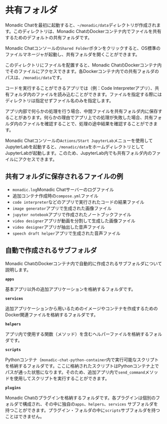 # 共有フォルダ

Monadic Chatを最初に起動すると、`~/monadic/data`ディレクトリが作成されます。このディレクトリは、Monadic ChatのDockerコンテナ内でファイルを共有するためのデフォルトの共有フォルダです。

Monadic Chatコンソールの`Shared Folder`ボタンをクリックすると、OS標準のファイルマネージャが起動し、共有フォルダを開くことができます。

このディレクトリにファイルを配置すると、Monadic ChatのDockerコンテナ内でそのファイルにアクセスできます。各Dockerコンテナ内での共有フォルダのパスは、`/monadic/data`です。

コードを実行することができるアプリでは（例：Code Interpreterアプリ）、共有フォルダ内のファイルを読み込むことができます。ファイルを指定する際にはディレクトリは指定せずファイル名のみを指定します。

アプリ内部で何らかの処理を行う場合、中間ファイルを共有フォルダ内に保存することがあります。何らかの理由でアプリ上での処理が失敗した場合、共有フォルダ内のファイルを確認することで、処理の途中結果を確認することができます。

Monadic Chatコンソールの`Actions/Start JupyterLab`メニューを使用してJupyterLabを起動すると、`/monadic/data`をホームディレクトリとしてJupyterLabが起動します。このため、JupyterLab内でも共有フォルダ内のファイルにアクセスできます。

## 共有フォルダに保存されるファイルの例

- `monadic.log`Monadic Chatサーバーのログファイル
- 追加コンテナ作成時の`compose.yml`ファイル
- `code interpreter`などのアプリで実行されたコードの結果ファイル
- `image generator`アプリで生成された画像ファイル
- `jupyter notebook`アプリで作成されたノートブックファイル
- `video designer`アプリが動画を分割して生成した画像ファイル
- `video designer`アプリが抽出した音声ファイル
- `speech draft helper`アプリで生成された音声ファイル

## 自動で作成されるサブフォルダ

Monadic ChatのDockerコンテナ内で自動的に作成されるサブフォルダについて説明します。

**`apps`**

基本アプリ以外の追加アプリケーションを格納するフォルダです。

**`services`**

追加アプリケーションから用いるためのイメージやコンテナを作成するためのDocker関連ファイルを格納するフォルダです。

**`helpers`**

アプリ内で使用する関数（メソッド）を含むヘルパーファイルを格納するフォルダです。

**`scripts`**

Pythonコンテナ（`monadic-chat-python-container`内で実行可能なスクリプトを格納するフォルダです。ここに格納されたスクリプトはPythonコンテナ上でパスが通った状態になります。そのため、追加アプリ内で`send_command`メソッドを使用してスクリプトを実行することができます。

**`plugins`**

Monadic Chatのプラグインを格納するフォルダです。各プラグインは個別のフォルダで構成され、その中に独自の`apps`、`helpers`、`services` サブフォルダを持つことができます。プラグイン・フォルダの中に`scripts`サブフォルダを持つことはできません。
